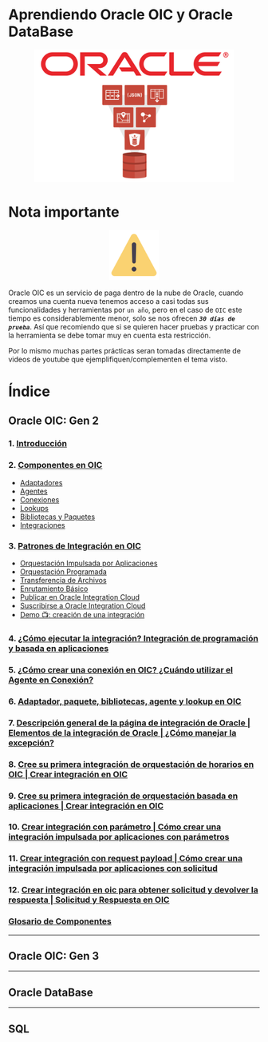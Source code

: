 # Aprendiendo Oracle OIC y Oracle DataBase

<div align="center">
    <img src="./IMG/portada.png" alt="oic" width="400">
</div>

# Nota importante

<div align="center">
    <img src="./IMG/advertencia.png" alt="oic" width="100">
</div>

Oracle OIC es un servicio de paga dentro de la nube de Oracle, cuando creamos una cuenta nueva tenemos acceso a casi todas sus funcionalidades y herramientas por `un año`, pero en el caso de `OIC` este tiempo es considerablemente menor, solo se nos ofrecen **_`30 días de prueba`_**. Así que recomiendo que si se quieren hacer pruebas y practicar con la herramienta se debe tomar muy en cuenta esta restricción.

Por lo mismo muchas partes prácticas seran tomadas directamente de videos de youtube que ejemplifiquen/complementen el tema visto.

# Índice

## Oracle OIC: Gen 2

### 1. <a href="./OIC_GEN_2/1_Introduccion.md">Introducción</a>

### 2. <a href="./OIC_GEN_2/2_Componentes.md">Componentes en OIC</a>

- <a href="./OIC_GEN_2/2_Componentes.md/#adaptadores-en-oic">Adaptadores</a>
- <a href="./OIC_GEN_2/2_Componentes.md/#agentes-en-oic">Agentes</a>
- <a href="./OIC_GEN_2/2_Componentes.md/#conexiones-en-oic">Conexiones</a>
- <a href="./OIC_GEN_2/2_Componentes.md/#lookups-en-oic">Lookups</a>
- <a href="./OIC_GEN_2/2_Componentes.md/#bibliotecas-paquetes-y-javascript-en-oic">Bibliotecas y Paquetes</a>
- <a href="./OIC_GEN_2/2_Componentes.md/#integraciones-en-oracle-integration-cloud-oic">Integraciones</a>

### 3. <a href="./OIC_GEN_2/3_Patrones_Int.md">Patrones de Integración en OIC</a>

- <a href="./OIC_GEN_2/3_Patrones_Int.md/#orquestación-impulsada-por-aplicaciones">Orquestación Impulsada por Aplicaciones</a>
- <a href="./OIC_GEN_2/3_Patrones_Int.md/#orquestación-programada">Orquestación Programada</a>
- <a href="./OIC_GEN_2/3_Patrones_Int.md/#transferencia-de-archivos">Transferencia de Archivos</a>
- <a href="./OIC_GEN_2/3_Patrones_Int.md/#enrutamiento-básico">Enrutamiento Básico</a>
- <a href="./OIC_GEN_2/3_Patrones_Int.md/#publicar-en-oracle-integration-cloud">Publicar en Oracle Integration Cloud</a>
- <a href="./OIC_GEN_2/3_Patrones_Int.md/#suscribirse-a-oracle-integration-cloud">Suscribirse a Oracle Integration Cloud</a>
- <a href="./OIC_GEN_2/3_Patrones_Int.md/#demo-creación-de-una-integración">Demo 📺: creación de una integración</a>

### 4. <a href="./OIC_GEN_2/4_Ejemplo_Practico_1.md">¿Cómo ejecutar la integración? Integración de programación y basada en aplicaciones</a>

### 5. <a href="./OIC_GEN_2/5_Ejemplo_Practico_2.md">¿Cómo crear una conexión en OIC? ¿Cuándo utilizar el Agente en Conexión?</a>

### 6. <a href="./OIC_GEN_2/6_Ejemplo_Practico_3.md">Adaptador, paquete, bibliotecas, agente y lookup en OIC</a>

### 7. <a href="./OIC_GEN_2/7_Ejemplo_Practico_4.md">Descripción general de la página de integración de Oracle | Elementos de la integración de Oracle | ¿Cómo manejar la excepción?</a>

### 8. <a href="./OIC_GEN_2/8_Ejemplo_Practico_5.md">Cree su primera integración de orquestación de horarios en OIC | Crear integración en OIC</a>

### 9. <a href="./OIC_GEN_2/9_Ejemplo_Practico_6.md">Cree su primera integración de orquestación basada en aplicaciones | Crear integración en OIC</a>

### 10. <a href="./OIC_GEN_2/10_Ejemplo_Practico_7.md">Crear integración con parámetro | Cómo crear una integración impulsada por aplicaciones con parámetros</a>

### 11. <a href="./OIC_GEN_2/11_Ejemplo_Practico_8.md">Crear integración con request payload | Cómo crear una integración impulsada por aplicaciones con solicitud</a>

### 12. <a href="./OIC_GEN_2/12_Ejemplo_Practico_9.md">Crear integración en oic para obtener solicitud y devolver la respuesta | Solicitud y Respuesta en OIC</a>

### <a href="./OIC_GEN_2/0_Definiciones.md">Glosario de Componentes</a>

---

## Oracle OIC: Gen 3

---

## Oracle DataBase

---

## SQL
